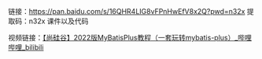 链接：https://pan.baidu.com/s/16QHR4LIG8vFPnHwEfV8x2Q?pwd=n32x 
提取码：n32x 
课件以及代码



视频链接：[【尚硅谷】2022版MyBatisPlus教程（一套玩转mybatis-plus）_哔哩哔哩_bilibili](https://www.bilibili.com/video/BV12R4y157Be?p=1)
